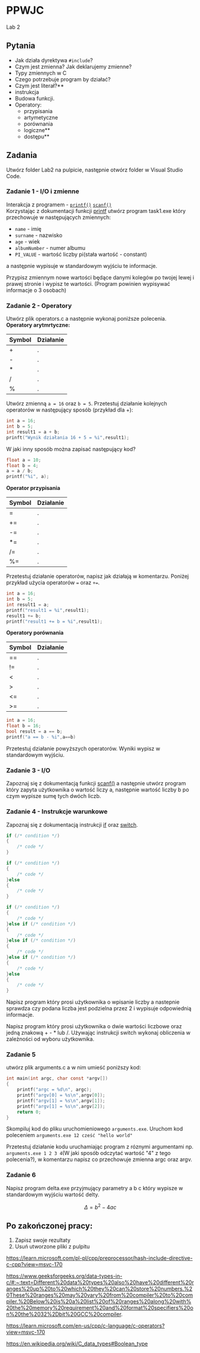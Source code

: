 # PPWJC 
Lab 2

## Pytania
- Jak działa dyrektywa `#include`?
- Czym jest zmienna? Jak deklarujemy zmienne?
- Typy zmiennych w C
- Czego potrzebuje program by działać?
- Czym jest literał?**
- instrukcja
- Budowa funkcji.
- Operatory:
    - przypisania
    - artymetyczne
    - porównania
    - logiczne**
    - dostępu**

## Zadania
Utwórz folder Lab2 na pulpicie, następnie otwórz folder w Visual Studio Code.
### Zadanie 1 - I/O i zmienne
Interakcja z programem - [`printf()`](https://documentation.help/C-Cpp-Reference/printf.html) [`scanf()`](https://documentation.help/C-Cpp-Reference/scanf.html)\
Korzystając z dokumentacji funkcji [printf](https://documentation.help/C-Cpp-Reference/printf.html) utwórz program task1.exe który przechowuje w następujących zmiennych:
- `name` - imię
- `surname` - nazwisko
- `age` - wiek
- `albumNumber` - numer albumu
- `PI_VALUE` - wartość liczby pi(stała wartość - constant)

 a następnie wypisuje w standardowym wyjściu te informacje.


Przypisz zmiennym nowe wartości będące danymi kolegów po twojej lewej i prawej stronie i wypisz te wartości. (Program powinien wypisywać informacje o 3 osobach)

### Zadanie 2 - Operatory
Utwórz plik operators.c a następnie wykonaj poniższe polecenia.\
**Operatory arytmrtyczne:**

|Symbol | Działanie                       |
|-------|---------------------------------|
| +     |  .                               |
| -     |  .                               |
| *     |  .                               |
| /     |  .                               |
| %     |  .                               |

Utwórz zmienną `a = 16` oraz `b = 5`. Przetestuj działanie kolejnych operatorów w następujący sposób (przykład dla +):

```c
int a = 16;
int b = 5;
int result1 = a + b;
prinft("Wynik działania 16 + 5 = %i",result1);
```

W jaki inny sposób można zapisać następujący kod?
```c
float a = 10;
float b = 4;
a = a / b;
printf("%i", a);
```

**Operator przypisania**

|Symbol  | Działanie                       |
|--------|---------------------------------|
| =      | .                                |
| +=     | .                                |
| -=     | .                                |
| *=     | .                                |
| /=     | .                                |
| %=     | .                                |

Przetestuj działanie operatorów, napisz jak działają w komentarzu. Poniżej przykład użycia operatorów `=` oraz `+=`.

```c
int a = 16;
int b = 5;
int result1 = a;
printf("result1 = %i",result1);
result1 += b;
printf("result1 += b = %i",result1);
```

**Operatory porównania**

|Symbol  | Działanie                       |
|--------|---------------------------------|
| ==     | .                                |
| !=     | .                                | 
| <      | .                                |
| >      |  .                               |
| <=     | .                                |
| >=     | .                                |

```c
int a = 16;
float b = 16;
bool result = a == b;
printf("a == b - %i",a==b)
```

Przetestuj działanie powyższych operatorów. Wyniki wypisz w standardowym wyjściu.

### Zadanie 3 - I/O
Zapoznaj się z dokumentacją funkcji [scanf()](https://documentation.help/C-Cpp-Reference/scanf.html) a następnie utwórz program który zapyta użytkownika o wartość liczy a, następnie wartość liczby b po czym wypisze sumę tych dwóch liczb.

### Zadanie 4 - Instrukcje warunkowe
Zapoznaj się z dokumentacją instrukcji
[if](https://learn.microsoft.com/pl-pl/cpp/c-language/if-statement-c?view=msvc-170) oraz 
[switch](https://learn.microsoft.com/pl-pl/cpp/c-language/switch-statement-c?view=msvc-170).

```c
if (/* condition */)
{
    /* code */
}
```

```c
if (/* condition */)
{
    /* code */
}else
{
    /* code */
}
```

```c
if (/* condition */)
{
    /* code */
}else if (/* condition */)
{
    /* code */
}else if (/* condition */)
{
    /* code */
}else if (/* condition */)
{
    /* code */
}else
{
    /* code */
}
```


Napisz program który prosi użytkownika o wpisanie liczby a nastepnie sprawdza czy podana liczba jest podzielna przez 2 i wypisuje odpowiednią informacje.

Napisz program który prosi użytkownika o dwie wartości liczbowe oraz jedną znakową + - * lub /. Używając instrukcji switch wykonaj obliczenia w zależności od wyboru użytkownika.

### Zadanie 5
utwórz plik arguments.c a w nim umieść poniższy kod:

```c
int main(int argc, char const *argv[])
{
    printf("argc = %d\n", argc);
    printf("argv[0] = %s\n",argv[0]);
    printf("argv[1] = %s\n",argv[1]);
    printf("argv[1] = %s\n",argv[2]);
    return 0;
}
```

Skompiluj kod do pliku uruchomieniowego `arguments.exe`. Uruchom kod poleceniem `arguments.exe 12 cześć "hello world"`

Przetestuj działanie kodu uruchamiając program z róznymi argumentami np. `arguments.exe 1 2 3 4`(W jaki sposób odczytać wartość "4" z tego polecenia?), w komentarzu napisz co przechowuje zmienna argc oraz argv. 

### Zadanie 6
Napisz program delta.exe przyjmujący parametry a b c który wypisze w standardowym wyjściu wartość delty. 

$$ 
\Delta = b^2 - 4ac 
$$


## Po zakończonej pracy:
1. Zapisz swoje rezultaty
2. Usuń utworzone pliki z pulpitu



https://learn.microsoft.com/pl-pl/cpp/preprocessor/hash-include-directive-c-cpp?view=msvc-170

https://www.geeksforgeeks.org/data-types-in-c/#:~:text=Different%20data%20types%20also%20have%20different%20ranges%20up%20to%20which%20they%20can%20store%20numbers.%20These%20ranges%20may%20vary%20from%20compiler%20to%20compiler.%20Below%20is%20a%20list%20of%20ranges%20along%20with%20the%20memory%20requirement%20and%20format%20specifiers%20on%20the%2032%2Dbit%20GCC%20compiler.

https://learn.microsoft.com/en-us/cpp/c-language/c-operators?view=msvc-170

https://en.wikipedia.org/wiki/C_data_types#Boolean_type